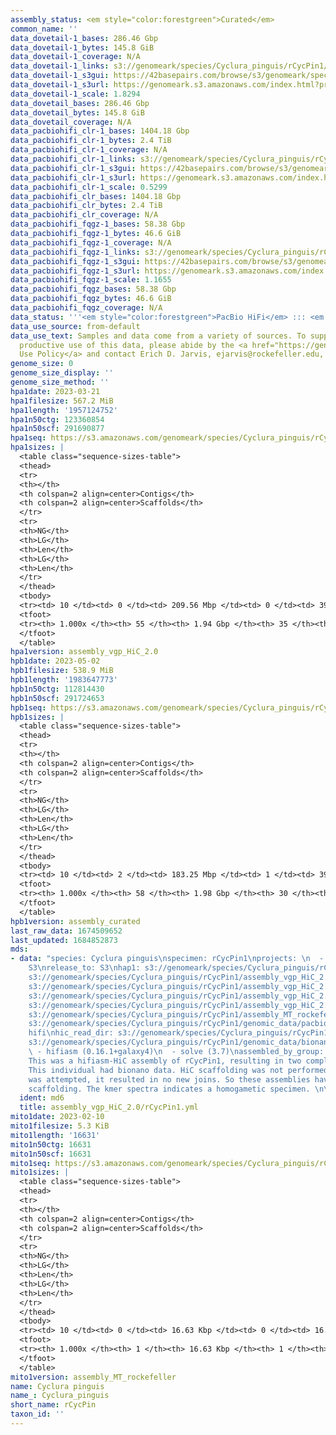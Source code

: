 ```yaml
---
assembly_status: <em style="color:forestgreen">Curated</em>
common_name: ''
data_dovetail-1_bases: 286.46 Gbp
data_dovetail-1_bytes: 145.8 GiB
data_dovetail-1_coverage: N/A
data_dovetail-1_links: s3://genomeark/species/Cyclura_pinguis/rCycPin1/genomic_data/dovetail/<br>
data_dovetail-1_s3gui: https://42basepairs.com/browse/s3/genomeark/species/Cyclura_pinguis/rCycPin1/genomic_data/dovetail/
data_dovetail-1_s3url: https://genomeark.s3.amazonaws.com/index.html?prefix=species/Cyclura_pinguis/rCycPin1/genomic_data/dovetail/
data_dovetail-1_scale: 1.8294
data_dovetail_bases: 286.46 Gbp
data_dovetail_bytes: 145.8 GiB
data_dovetail_coverage: N/A
data_pacbiohifi_clr-1_bases: 1404.18 Gbp
data_pacbiohifi_clr-1_bytes: 2.4 TiB
data_pacbiohifi_clr-1_coverage: N/A
data_pacbiohifi_clr-1_links: s3://genomeark/species/Cyclura_pinguis/rCycPin1/genomic_data/pacbio_hifi/<br>
data_pacbiohifi_clr-1_s3gui: https://42basepairs.com/browse/s3/genomeark/species/Cyclura_pinguis/rCycPin1/genomic_data/pacbio_hifi/
data_pacbiohifi_clr-1_s3url: https://genomeark.s3.amazonaws.com/index.html?prefix=species/Cyclura_pinguis/rCycPin1/genomic_data/pacbio_hifi/
data_pacbiohifi_clr-1_scale: 0.5299
data_pacbiohifi_clr_bases: 1404.18 Gbp
data_pacbiohifi_clr_bytes: 2.4 TiB
data_pacbiohifi_clr_coverage: N/A
data_pacbiohifi_fqgz-1_bases: 58.38 Gbp
data_pacbiohifi_fqgz-1_bytes: 46.6 GiB
data_pacbiohifi_fqgz-1_coverage: N/A
data_pacbiohifi_fqgz-1_links: s3://genomeark/species/Cyclura_pinguis/rCycPin1/genomic_data/pacbio_hifi/<br>
data_pacbiohifi_fqgz-1_s3gui: https://42basepairs.com/browse/s3/genomeark/species/Cyclura_pinguis/rCycPin1/genomic_data/pacbio_hifi/
data_pacbiohifi_fqgz-1_s3url: https://genomeark.s3.amazonaws.com/index.html?prefix=species/Cyclura_pinguis/rCycPin1/genomic_data/pacbio_hifi/
data_pacbiohifi_fqgz-1_scale: 1.1655
data_pacbiohifi_fqgz_bases: 58.38 Gbp
data_pacbiohifi_fqgz_bytes: 46.6 GiB
data_pacbiohifi_fqgz_coverage: N/A
data_status: '''<em style="color:forestgreen">PacBio HiFi</em> ::: <em style="color:forestgreen">Dovetail</em>'''
data_use_source: from-default
data_use_text: Samples and data come from a variety of sources. To support fair and
  productive use of this data, please abide by the <a href="https://genome10k.soe.ucsc.edu/data-use-policies/">Data
  Use Policy</a> and contact Erich D. Jarvis, ejarvis@rockefeller.edu, with any questions.
genome_size: 0
genome_size_display: ''
genome_size_method: ''
hpa1date: 2023-03-21
hpa1filesize: 567.2 MiB
hpa1length: '1957124752'
hpa1n50ctg: 123360854
hpa1n50scf: 291690877
hpa1seq: https://s3.amazonaws.com/genomeark/species/Cyclura_pinguis/rCycPin1/assembly_vgp_HiC_2.0/rCycPin1.HiC.hap1.20230321.fasta.gz
hpa1sizes: |
  <table class="sequence-sizes-table">
  <thead>
  <tr>
  <th></th>
  <th colspan=2 align=center>Contigs</th>
  <th colspan=2 align=center>Scaffolds</th>
  </tr>
  <tr>
  <th>NG</th>
  <th>LG</th>
  <th>Len</th>
  <th>LG</th>
  <th>Len</th>
  </tr>
  </thead>
  <tbody>
  <tr><td> 10 </td><td> 0 </td><td> 209.56 Mbp </td><td> 0 </td><td> 392.46 Mbp </td></tr><tr><td> 20 </td><td> 1 </td><td> 189.69 Mbp </td><td> 0 </td><td> 392.46 Mbp </td></tr><tr><td> 30 </td><td> 2 </td><td> 182.90 Mbp </td><td> 1 </td><td> 347.47 Mbp </td></tr><tr><td> 40 </td><td> 4 </td><td> 149.83 Mbp </td><td> 2 </td><td> 291.69 Mbp </td></tr><tr style="background-color:#cccccc;"><td> 50 </td><td> 5 </td><td style="background-color:#88ff88;"> 123.36 Mbp </td><td> 2 </td><td style="background-color:#88ff88;"> 291.69 Mbp </td></tr><tr><td> 60 </td><td> 7 </td><td> 105.67 Mbp </td><td> 3 </td><td> 267.94 Mbp </td></tr><tr><td> 70 </td><td> 9 </td><td> 103.81 Mbp </td><td> 4 </td><td> 218.38 Mbp </td></tr><tr><td> 80 </td><td> 11 </td><td> 42.78 Mbp </td><td> 5 </td><td> 142.80 Mbp </td></tr><tr><td> 90 </td><td> 17 </td><td> 22.32 Mbp </td><td> 8 </td><td> 33.43 Mbp </td></tr><tr><td> 100 </td><td> 54 </td><td> 14.01 Kbp </td><td> 34 </td><td> 14.01 Kbp </td></tr></tbody>
  <tfoot>
  <tr><th> 1.000x </th><th> 55 </th><th> 1.94 Gbp </th><th> 35 </th><th> 1.96 Gbp </th></tr>
  </tfoot>
  </table>
hpa1version: assembly_vgp_HiC_2.0
hpb1date: 2023-05-02
hpb1filesize: 538.9 MiB
hpb1length: '1983647773'
hpb1n50ctg: 112814430
hpb1n50scf: 291724653
hpb1seq: https://s3.amazonaws.com/genomeark/species/Cyclura_pinguis/rCycPin1/assembly_curated/rCycPin1.HiC.hap2.20230502.fasta.gz
hpb1sizes: |
  <table class="sequence-sizes-table">
  <thead>
  <tr>
  <th></th>
  <th colspan=2 align=center>Contigs</th>
  <th colspan=2 align=center>Scaffolds</th>
  </tr>
  <tr>
  <th>NG</th>
  <th>LG</th>
  <th>Len</th>
  <th>LG</th>
  <th>Len</th>
  </tr>
  </thead>
  <tbody>
  <tr><td> 10 </td><td> 2 </td><td> 183.25 Mbp </td><td> 1 </td><td> 392.53 Mbp </td></tr><tr><td> 20 </td><td> 3 </td><td> 162.99 Mbp </td><td> 2 </td><td> 357.52 Mbp </td></tr><tr><td> 30 </td><td> 4 </td><td> 155.16 Mbp </td><td> 2 </td><td> 357.52 Mbp </td></tr><tr><td> 40 </td><td> 5 </td><td> 133.65 Mbp </td><td> 3 </td><td> 291.72 Mbp </td></tr><tr style="background-color:#cccccc;"><td> 50 </td><td> 7 </td><td style="background-color:#88ff88;"> 112.81 Mbp </td><td> 3 </td><td style="background-color:#88ff88;"> 291.72 Mbp </td></tr><tr><td> 60 </td><td> 9 </td><td> 105.10 Mbp </td><td> 4 </td><td> 268.10 Mbp </td></tr><tr><td> 70 </td><td> 11 </td><td> 76.13 Mbp </td><td> 5 </td><td> 218.51 Mbp </td></tr><tr><td> 80 </td><td> 14 </td><td> 45.38 Mbp </td><td> 6 </td><td> 143.87 Mbp </td></tr><tr><td> 90 </td><td> 21 </td><td> 19.45 Mbp </td><td> 10 </td><td> 33.44 Mbp </td></tr><tr><td> 100 </td><td> 58 </td><td> 32.99 Kbp </td><td> 30 </td><td> 32.99 Kbp </td></tr></tbody>
  <tfoot>
  <tr><th> 1.000x </th><th> 58 </th><th> 1.98 Gbp </th><th> 30 </th><th> 1.98 Gbp </th></tr>
  </tfoot>
  </table>
hpb1version: assembly_curated
last_raw_data: 1674509652
last_updated: 1684852873
mds:
- data: "species: Cyclura pinguis\nspecimen: rCycPin1\nprojects: \n  - vgp\ndata_location:
    S3\nrelease_to: S3\nhap1: s3://genomeark/species/Cyclura_pinguis/rCycPin1/assembly_vgp_HiC_2.0/rCycPin1.HiC.hap1.20230321.fasta.gz\nhap2:
    s3://genomeark/species/Cyclura_pinguis/rCycPin1/assembly_vgp_HiC_2.0/rCycPin1.HiC.hap2.20230321.fasta.gz\npretext_hap1:
    s3://genomeark/species/Cyclura_pinguis/rCycPin1/assembly_vgp_HiC_2.0/evaluation/hap1/pretext/rCycPin1_hap1__s1_heatmap.pretext\npretext_hap2:
    s3://genomeark/species/Cyclura_pinguis/rCycPin1/assembly_vgp_HiC_2.0/evaluation/hap2/pretext/rCycPin1_hap2__s1_heatmap.pretext\nkmer_spectra_img:
    s3://genomeark/species/Cyclura_pinguis/rCycPin1/assembly_vgp_HiC_2.0/evaluation/merqury/rCycPin1_png/\nmito:
    s3://genomeark/species/Cyclura_pinguis/rCycPin1/assembly_MT_rockefeller/rCycPin1.MT.20230210.fasta.gz\npacbio_read_dir:
    s3://genomeark/species/Cyclura_pinguis/rCycPin1/genomic_data/pacbio_hifi/\npacbio_read_type:
    hifi\nhic_read_dir: s3://genomeark/species/Cyclura_pinguis/rCycPin1/genomic_data/dovetail/\nbionano_cmap_dir:
    s3://genomeark/species/Cyclura_pinguis/rCycPin1/genomic_data/bionano/\npipeline:\n
    \ - hifiasm (0.16.1+galaxy4)\n  - solve (3.7)\nassembled_by_group: Rockefeller\nnotes:
    This was a hifiasm-HiC assembly of rCycPin1, resulting in two complete haplotypes.
    This individual had bionano data. HiC scaffolding was not performed, as when it
    was attempted, it resulted in no new joins. So these assemblies have only Bionano
    scaffolding. The kmer spectra indicates a homogametic specimen. \n\n"
  ident: md6
  title: assembly_vgp_HiC_2.0/rCycPin1.yml
mito1date: 2023-02-10
mito1filesize: 5.3 KiB
mito1length: '16631'
mito1n50ctg: 16631
mito1n50scf: 16631
mito1seq: https://s3.amazonaws.com/genomeark/species/Cyclura_pinguis/rCycPin1/assembly_MT_rockefeller/rCycPin1.MT.20230210.fasta.gz
mito1sizes: |
  <table class="sequence-sizes-table">
  <thead>
  <tr>
  <th></th>
  <th colspan=2 align=center>Contigs</th>
  <th colspan=2 align=center>Scaffolds</th>
  </tr>
  <tr>
  <th>NG</th>
  <th>LG</th>
  <th>Len</th>
  <th>LG</th>
  <th>Len</th>
  </tr>
  </thead>
  <tbody>
  <tr><td> 10 </td><td> 0 </td><td> 16.63 Kbp </td><td> 0 </td><td> 16.63 Kbp </td></tr><tr><td> 20 </td><td> 0 </td><td> 16.63 Kbp </td><td> 0 </td><td> 16.63 Kbp </td></tr><tr><td> 30 </td><td> 0 </td><td> 16.63 Kbp </td><td> 0 </td><td> 16.63 Kbp </td></tr><tr><td> 40 </td><td> 0 </td><td> 16.63 Kbp </td><td> 0 </td><td> 16.63 Kbp </td></tr><tr style="background-color:#cccccc;"><td> 50 </td><td> 0 </td><td style="background-color:#ff8888;"> 16.63 Kbp </td><td> 0 </td><td style="background-color:#ff8888;"> 16.63 Kbp </td></tr><tr><td> 60 </td><td> 0 </td><td> 16.63 Kbp </td><td> 0 </td><td> 16.63 Kbp </td></tr><tr><td> 70 </td><td> 0 </td><td> 16.63 Kbp </td><td> 0 </td><td> 16.63 Kbp </td></tr><tr><td> 80 </td><td> 0 </td><td> 16.63 Kbp </td><td> 0 </td><td> 16.63 Kbp </td></tr><tr><td> 90 </td><td> 0 </td><td> 16.63 Kbp </td><td> 0 </td><td> 16.63 Kbp </td></tr><tr><td> 100 </td><td> 0 </td><td> 16.63 Kbp </td><td> 0 </td><td> 16.63 Kbp </td></tr></tbody>
  <tfoot>
  <tr><th> 1.000x </th><th> 1 </th><th> 16.63 Kbp </th><th> 1 </th><th> 16.63 Kbp </th></tr>
  </tfoot>
  </table>
mito1version: assembly_MT_rockefeller
name: Cyclura pinguis
name_: Cyclura_pinguis
short_name: rCycPin
taxon_id: ''
---
```

